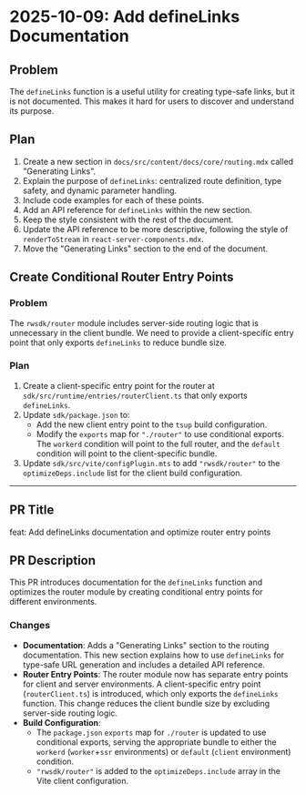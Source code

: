 # 2025-10-09: Add defineLinks Documentation

## Problem

The `defineLinks` function is a useful utility for creating type-safe links, but it is not documented. This makes it hard for users to discover and understand its purpose.

## Plan

1.  Create a new section in `docs/src/content/docs/core/routing.mdx` called "Generating Links".
2.  Explain the purpose of `defineLinks`: centralized route definition, type safety, and dynamic parameter handling.
3.  Include code examples for each of these points.
4.  Add an API reference for `defineLinks` within the new section.
5.  Keep the style consistent with the rest of the document.
6.  Update the API reference to be more descriptive, following the style of `renderToStream` in `react-server-components.mdx`.
7.  Move the "Generating Links" section to the end of the document.

## Create Conditional Router Entry Points

### Problem

The `rwsdk/router` module includes server-side routing logic that is unnecessary in the client bundle. We need to provide a client-specific entry point that only exports `defineLinks` to reduce bundle size.

### Plan

1.  Create a client-specific entry point for the router at `sdk/src/runtime/entries/routerClient.ts` that only exports `defineLinks`.
2.  Update `sdk/package.json` to:
    -   Add the new client entry point to the `tsup` build configuration.
    -   Modify the `exports` map for `"./router"` to use conditional exports. The `workerd` condition will point to the full router, and the `default` condition will point to the client-specific bundle.
3.  Update `sdk/src/vite/configPlugin.mts` to add `"rwsdk/router"` to the `optimizeDeps.include` list for the client build configuration.

---

## PR Title

feat: Add defineLinks documentation and optimize router entry points

## PR Description

This PR introduces documentation for the `defineLinks` function and optimizes the router module by creating conditional entry points for different environments.

### Changes

-   **Documentation**: Adds a "Generating Links" section to the routing documentation. This new section explains how to use `defineLinks` for type-safe URL generation and includes a detailed API reference.
-   **Router Entry Points**: The router module now has separate entry points for client and server environments. A client-specific entry point (`routerClient.ts`) is introduced, which only exports the `defineLinks` function. This change reduces the client bundle size by excluding server-side routing logic.
-   **Build Configuration**:
    -   The `package.json` `exports` map for `./router` is updated to use conditional exports, serving the appropriate bundle to either the `workerd` (`worker`+`ssr` environments) or `default` (`client` environment) condition.
    -   `"rwsdk/router"` is added to the `optimizeDeps.include` array in the Vite client configuration.
